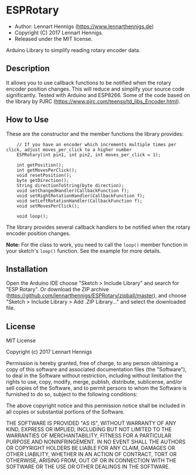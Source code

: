 ESPRotary
==========

* Author: Lennart Hennigs (https://www.lennarthennigs.de)
* Copyright (C) 2017 Lennart Hennigs.
* Released under the MIT license.

Arduino Library to simplify reading rotary encoder data.


Description
-----------

It allows you to use callback functions to be notified when the rotary encoder position changes.
This will reduce and simplify your source code significantly. Tested with Arduino and ESP8266. 
Some of the code based on the library by PJRC (https://www.pjrc.com/teensy/td_libs_Encoder.html).

How to Use
----------

These are the constructor and the member functions the library provides:

```
	// If you have an encoder which increments multiple times per click, adjust moves_per_click to a higher number
    ESPRotary(int pin1, int pin2, int moves_per_click = 1);

    int getPosition();
	int getMovesPerClick();
    void resetPosition();
    byte getDirection();
    String directionToString(byte direction);
    void setChangedHandler(CallbackFunction f);
    void setRightRotationHandler(CallbackFunction f);
    void setLeftRotationHandler(CallbackFunction f);
	void setMovesPerClick();
	
    void loop();
```

The library provides several callback handlers to be notified when the rotary encoder position changes.

**Note:** For the class to work, you need to call the `loop()` member function in your sketch's `loop()` function. See the example for more details.


Installation
------------
Open the Arduino IDE choose "Sketch > Include Library" and search for "ESP Rotary". 
Or download the ZIP archive (https://github.com/lennarthennigs/ESPRotary/zipball/master), and choose "Sketch > Include Library > Add .ZIP Library..." and select the downloaded file.


License
-------

MIT License

Copyright (c) 2017 Lennart Hennigs

Permission is hereby granted, free of charge, to any person obtaining a copy
of this software and associated documentation files (the "Software"), to deal
in the Software without restriction, including without limitation the rights
to use, copy, modify, merge, publish, distribute, sublicense, and/or sell
copies of the Software, and to permit persons to whom the Software is
furnished to do so, subject to the following conditions:

The above copyright notice and this permission notice shall be included in all
copies or substantial portions of the Software.

THE SOFTWARE IS PROVIDED "AS IS", WITHOUT WARRANTY OF ANY KIND, EXPRESS OR
IMPLIED, INCLUDING BUT NOT LIMITED TO THE WARRANTIES OF MERCHANTABILITY,
FITNESS FOR A PARTICULAR PURPOSE AND NONINFRINGEMENT. IN NO EVENT SHALL THE
AUTHORS OR COPYRIGHT HOLDERS BE LIABLE FOR ANY CLAIM, DAMAGES OR OTHER
LIABILITY, WHETHER IN AN ACTION OF CONTRACT, TORT OR OTHERWISE, ARISING FROM,
OUT OF OR IN CONNECTION WITH THE SOFTWARE OR THE USE OR OTHER DEALINGS IN THE
SOFTWARE.

